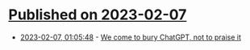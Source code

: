 # [Published on 2023-02-07](index.md)

* [2023-02-07, 01:05:48](https://news.ycombinator.com/item?id=34687083) - [We come to bury ChatGPT, not to praise it](https://www.danmcquillan.org/chatgpt.html)
